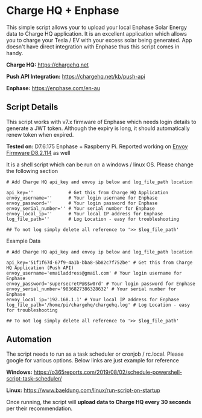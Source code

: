 # Charge HQ + Enphase


This simple script allows your to upload your local Enphase Solar Energy data to Charge HQ application. It is an excellent application which allows you to charge your Tesla / EV with your excess solar being generated. App doesn't have direct integration with Enphase thus this script comes in handy. 


**Charge HQ:** https://chargehq.net

**Push API Integration:** https://chargehq.net/kb/push-api

**Enphase:** https://enphase.com/en-au

## Script Details

This script works with v7.x firmware of Enphase which needs login details to generate a JWT token. Although the expiry is long, it should automatically renew token when expired.

**Tested on:** D7.6.175 Enphase + Raspberry Pi. Reported working on [Envoy Firmware D8.2.114](https://github.com/khandelwalpiyush/chargehq-enphase/issues/1) as well

It is a shell script which can be run on a windows / linux OS. Please change the following section


```
# Add Charge HQ api_key and envoy ip below and log_file_path location

api_key=''             # Get this from Charge HQ Application
envoy_username=''      # Your login username for Enphase
envoy_password=''      # Your login password for Enphase
envoy_serial_number='' # Your serial number for Enphase
envoy_local_ip=''      # Your local IP address for Enphase
log_file_path=''       # Log Location - easy for troubleshooting

## To not log simply delete all reference to '>> $log_file_path'

```

Example Data

```
# Add Charge HQ api_key and envoy ip below and log_file_path location

api_key='51f1f67d-67f9-4a1b-bba8-5b82c7f752be' # Get this from Charge HQ Application (Push API)
envoy_username='emailaddress@gmail.com' # Your login username for Enphase
envoy_password='supersecretP@$$w0rd' # Your login password for Enphase
envoy_serial_number='9836827386328632' # Your serial number for Enphase
envoy_local_ip='192.168.1.1' # Your local IP address for Enphase
log_file_path='/home/pi/chargehq/chargehq.log' # Log Location - easy for troubleshooting

## To not log simply delete all reference to '>> $log_file_path'

```

## Automation

The script needs to run as a task scheduler or cronjob / rc.local. Please google for various options. Below links are just example for reference

**Windows:** https://o365reports.com/2019/08/02/schedule-powershell-script-task-scheduler/

**Linux:** https://www.baeldung.com/linux/run-script-on-startup

Once running, the script will **upload data to Charge HQ every 30 seconds** per their recommendation.
